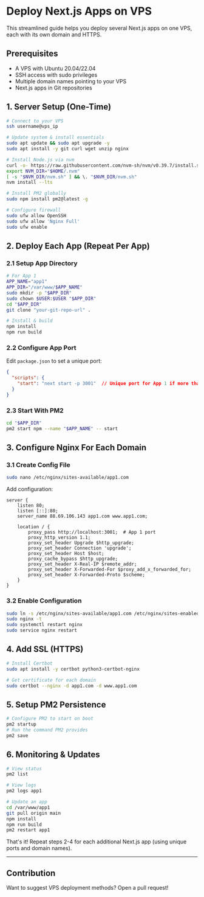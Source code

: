 # Deploy Next.js Apps on VPS

This streamlined guide helps you deploy several Next.js apps on one VPS, each with its own domain and HTTPS.

## Prerequisites

- A VPS with Ubuntu 20.04/22.04
- SSH access with sudo privileges
- Multiple domain names pointing to your VPS
- Next.js apps in Git repositories

## 1. Server Setup (One-Time)

```bash
# Connect to your VPS
ssh username@vps_ip

# Update system & install essentials
sudo apt update && sudo apt upgrade -y
sudo apt install -y git curl wget unzip nginx

# Install Node.js via nvm
curl -o- https://raw.githubusercontent.com/nvm-sh/nvm/v0.39.7/install.sh | bash
export NVM_DIR="$HOME/.nvm"
[ -s "$NVM_DIR/nvm.sh" ] && \. "$NVM_DIR/nvm.sh"
nvm install --lts

# Install PM2 globally
sudo npm install pm2@latest -g

# Configure firewall
sudo ufw allow OpenSSH
sudo ufw allow 'Nginx Full'
sudo ufw enable
```

## 2. Deploy Each App (Repeat Per App)

### 2.1 Setup App Directory

```bash
# For App 1
APP_NAME="app1"
APP_DIR="/var/www/$APP_NAME"
sudo mkdir -p "$APP_DIR"
sudo chown $USER:$USER "$APP_DIR"
cd "$APP_DIR"
git clone "your-git-repo-url" .

# Install & build
npm install
npm run build
```

### 2.2 Configure App Port

Edit `package.json` to set a unique port:

```json
{
  "scripts": {
    "start": "next start -p 3001"  // Unique port for App 1 if more than one app is hosted
  }
}
```

### 2.3 Start With PM2

```bash
cd "$APP_DIR"
pm2 start npm --name "$APP_NAME" -- start
```

## 3. Configure Nginx For Each Domain

### 3.1 Create Config File

```bash
sudo nano /etc/nginx/sites-available/app1.com
```

Add configuration:

```nginx
server {
    listen 80;
    listen [::]:80;
    server_name 88.69.106.143 app1.com www.app1.com;

    location / {
        proxy_pass http://localhost:3001;  # App 1 port
        proxy_http_version 1.1;
        proxy_set_header Upgrade $http_upgrade;
        proxy_set_header Connection 'upgrade';
        proxy_set_header Host $host;
        proxy_cache_bypass $http_upgrade;
        proxy_set_header X-Real-IP $remote_addr;
        proxy_set_header X-Forwarded-For $proxy_add_x_forwarded_for;
        proxy_set_header X-Forwarded-Proto $scheme;
    }
}
```

### 3.2 Enable Configuration

```bash
sudo ln -s /etc/nginx/sites-available/app1.com /etc/nginx/sites-enabled/
sudo nginx -t
sudo systemctl restart nginx
sudo service nginx restart
```

## 4. Add SSL (HTTPS)

```bash
# Install Certbot
sudo apt install -y certbot python3-certbot-nginx

# Get certificate for each domain
sudo certbot --nginx -d app1.com -d www.app1.com
```

## 5. Setup PM2 Persistence

```bash
# Configure PM2 to start on boot
pm2 startup
# Run the command PM2 provides
pm2 save
```

## 6. Monitoring & Updates

```bash
# View status
pm2 list

# View logs
pm2 logs app1

# Update an app
cd /var/www/app1
git pull origin main
npm install
npm run build
pm2 restart app1
```

That's it! Repeat steps 2-4 for each additional Next.js app (using unique ports and domain names).

---

## Contribution
Want to suggest VPS deployment methods? Open a pull request!
